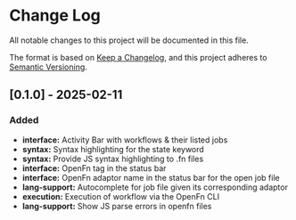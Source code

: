 # Change Log

All notable changes to this project will be documented in this file.

The format is based on [Keep a Changelog](https://keepachangelog.com/en/1.1.0/),
and this project adheres to [Semantic Versioning](https://semver.org/spec/v2.0.0.html).

## [0.1.0] - 2025-02-11

### Added

- **interface:** Activity Bar with workflows & their listed jobs
- **syntax:** Syntax highlighting for the state keyword
- **syntax:** Provide JS syntax highlighting to .fn files
- **interface:** OpenFn tag in the status bar
- **interface:** OpenFn adaptor name in the status bar for the open job file
- **lang-support:** Autocomplete for job file given its corresponding adaptor
- **execution:** Execution of workflow via the OpenFn CLI
- **lang-support:** Show JS parse errors in openfn files
